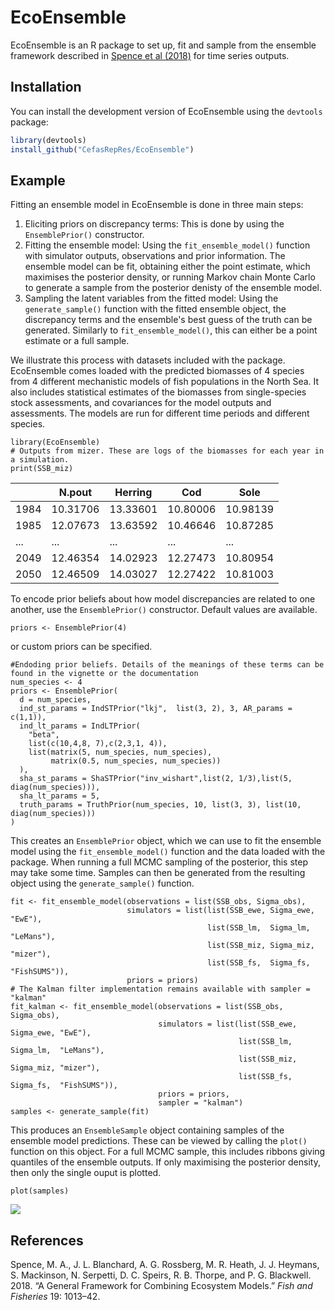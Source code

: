 # EcoEnsemble

EcoEnsemble is an R package to set up, fit and sample from the ensemble framework described in [Spence et al (2018)](https://onlinelibrary.wiley.com/doi/abs/10.1111/faf.12310) for time series outputs.

## Installation
You can install the development version of EcoEnsemble using the `devtools` package:
``` r
library(devtools)
install_github("CefasRepRes/EcoEnsemble")
```

## Example
Fitting an ensemble model in EcoEnsemble is done in three main steps:

1. Eliciting priors on discrepancy terms: This is done by using the `EnsemblePrior()` constructor.
2. Fitting the ensemble model: Using the `fit_ensemble_model()` function with simulator outputs, observations and prior information. The ensemble model can be fit, obtaining either the point estimate, which maximises the posterior density, or running Markov chain Monte Carlo to generate a sample from the posterior denisty of the ensemble model.
3. Sampling the latent variables from the fitted model: Using the `generate_sample()` function with the fitted ensemble object, the discrepancy terms and the ensemble's best guess of the truth can be generated. Similarly to `fit_ensemble_model()`, this can either be a point estimate or a full sample.


We illustrate this process with datasets included with the package. EcoEnsemble comes loaded with the predicted biomasses of 4 species from 4 different mechanistic models of fish populations in the North Sea. It also includes statistical estimates of the biomasses from single-species stock assessments, and covariances for the model outputs and assessments. The models are run for different time periods and different species.

```{r}
library(EcoEnsemble)
# Outputs from mizer. These are logs of the biomasses for each year in a simulation.
print(SSB_miz)
```


|   |N.pout | Herring   |Cod  |Sole|
|---|---    |---        | --- |--- | 
|1984| 10.31706 |13.33601 |10.80006 |10.98139|
|1985| 12.07673 |13.63592 |10.46646 |10.87285|
|...|...|...|...|...|
|2049| 12.46354 |14.02923 |12.27473 |10.80954|
|2050| 12.46509 |14.03027 |12.27422 |10.81003|


To encode prior beliefs about how model discrepancies are related to one another, use the `EnsemblePrior()` constructor. Default values are available.

```{r}
priors <- EnsemblePrior(4)
```

or custom priors can be specified.

``` {r}
#Endoding prior beliefs. Details of the meanings of these terms can be found in the vignette or the documentation
num_species <- 4
priors <- EnsemblePrior(
  d = num_species,
  ind_st_params = IndSTPrior("lkj",  list(3, 2), 3, AR_params = c(1,1)),
  ind_lt_params = IndLTPrior(
    "beta",
    list(c(10,4,8, 7),c(2,3,1, 4)),
    list(matrix(5, num_species, num_species),
         matrix(0.5, num_species, num_species))
  ),
  sha_st_params = ShaSTPrior("inv_wishart",list(2, 1/3),list(5, diag(num_species))),
  sha_lt_params = 5,
  truth_params = TruthPrior(num_species, 10, list(3, 3), list(10, diag(num_species)))
)
```

This creates an `EnsemblePrior` object, which we can use to fit the ensemble model using the `fit_ensemble_model()` function and the data loaded with the package. When running a full MCMC sampling of the posterior, this step may take some time. Samples can then be generated from the resulting object using the `generate_sample()` function.


```{r}
fit <- fit_ensemble_model(observations = list(SSB_obs, Sigma_obs),
                          simulators = list(list(SSB_ewe, Sigma_ewe, "EwE"),
                                            list(SSB_lm,  Sigma_lm,  "LeMans"),
                                            list(SSB_miz, Sigma_miz, "mizer"),
                                            list(SSB_fs,  Sigma_fs,  "FishSUMS")),
                          priors = priors)
# The Kalman filter implementation remains available with sampler = "kalman"
fit_kalman <- fit_ensemble_model(observations = list(SSB_obs, Sigma_obs),
                                 simulators = list(list(SSB_ewe, Sigma_ewe, "EwE"),
                                                   list(SSB_lm,  Sigma_lm,  "LeMans"),
                                                   list(SSB_miz, Sigma_miz, "mizer"),
                                                   list(SSB_fs,  Sigma_fs,  "FishSUMS")),
                                 priors = priors,
                                 sampler = "kalman")
samples <- generate_sample(fit)
```
This produces an `EnsembleSample` object containing samples of the ensemble model predictions. These can be viewed by calling the `plot()` function on this object. For a full MCMC sample, this includes ribbons giving quantiles of the ensemble outputs. If only maximising the posterior density, then only the single ouput is plotted.
```{r}
plot(samples)
```

![](man/figures/fitted_model.bmp)

## References
Spence, M. A., J. L. Blanchard, A. G. Rossberg, M. R. Heath, J. J. Heymans, S. Mackinson, N. Serpetti, D. C. Speirs, R. B. Thorpe, and P. G. Blackwell. 2018. “A General Framework for Combining Ecosystem Models.” *Fish and Fisheries* 19: 1013–42.
